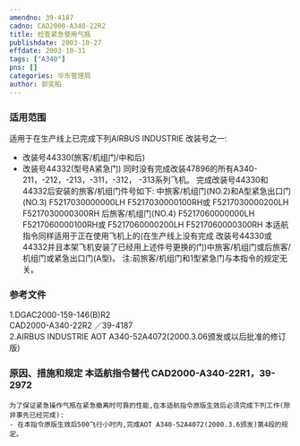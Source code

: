 ```yaml
---
amendno: 39-4187  
cadno: CAD2000-A340-22R2  
title: 检查紧急使用气瓶  
publishdate: 2003-10-27  
effdate: 2003-10-31  
tags: ["A340"]  
pns: []  
categories: 华东管理局  
author: 郭奕柏  
---
```

  
### 适用范围  
适用于在生产线上已完成下列AIRBUS INDUSTRIE 改装号之一:
- 改装号44330(旅客/机组门/中和后)
- 改装号44332(型号A紧急门)     同时没有完成改装47896的所有A340-211，-212，-213，-311，-312，
-313系列飞机。     完成改装号44330和44332后安装的旅客/机组门件号如下:     中旅客/机组门(NO.2)和A型紧急出口门(NO.3) F5217030000000LH F5217030000100RH或 F5217030000200LH F5217030000300RH     后旅客/机组门(NO.4) F5217060000000LH F5217060000100RH或 F5217060000200LH F5217060000300RH     本适航指令同样适用于正在使用飞机上的(在生产线上没有完成
改装号44330或44332并且本架飞机安装了已经用上述件号更换的门)中旅客/机组门或后旅客/机组门或紧急出口门(A型)。     注:前旅客/机组门和1型紧急门与本指令的规定无关。  
  
<!--more-->  
### 参考文件  
1.DGAC2000-159-146(B)R2  
       CAD2000-A340-22R2   ／39-4187  
2.AIRBUS INDUSTRIE AOT A340-52A4072(2000.3.06颁发或以后批准的修订版)  
  
### 原因、措施和规定 本适航指令替代 CAD2000-A340-22R1，39-2972  
    为了保证紧急操作气瓶在紧急撤离时可靠的性能,在本适航指令原版生效后必须完成下列工作(除非事先已经完成):  
    - 在本指令原版生效后500飞行小时内,完成AOT A340-52A4072(2000.3.6颁发)第4段的规定。  
